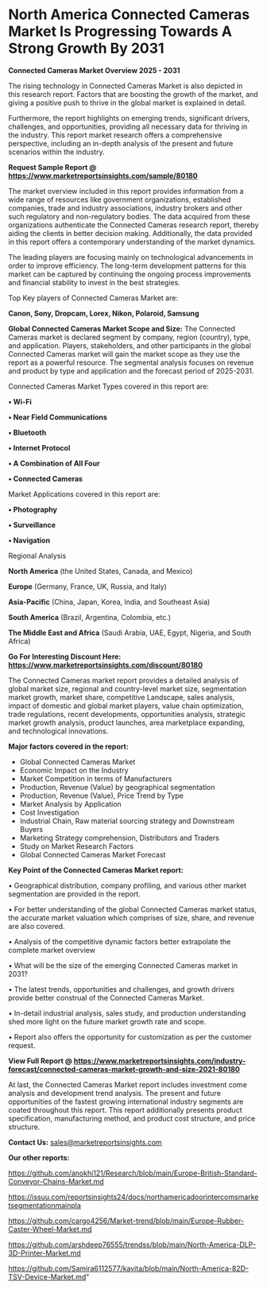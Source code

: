 # North America Connected Cameras Market Is Progressing Towards A Strong Growth By 2031

<Strong> Connected Cameras Market Overview 2025 - 2031</strong>

The rising technology in Connected Cameras Market is also depicted in this research report. Factors that are boosting the growth of the market, and giving a positive push to thrive in the global market is explained in detail.

Furthermore, the report highlights on emerging trends, significant drivers, challenges, and opportunities, providing all necessary data for thriving in the industry. This report market research offers a comprehensive perspective, including an in-depth analysis of the present and future scenarios within the industry.

<strong>Request Sample Report @ <a href=https://www.marketreportsinsights.com/sample/80180>https://www.marketreportsinsights.com/sample/80180</a></strong>

The market overview included in this report provides information from a wide range of resources like government organizations, established companies, trade and industry associations, industry brokers and other such regulatory and non-regulatory bodies. The data acquired from these organizations authenticate the Connected Cameras research report, thereby aiding the clients in better decision making. Additionally, the data provided in this report offers a contemporary understanding of the market dynamics.

The leading players are focusing mainly on technological advancements in order to improve efficiency. The long-term development patterns for this market can be captured by continuing the ongoing process improvements and financial stability to invest in the best strategies.

Top Key players of Connected Cameras Market are:

<strong>Canon, Sony, Dropcam, Lorex, Nikon, Polaroid, Samsung</strong>

<strong><b>Global Connected Cameras Market Scope and Size:</b></strong>
The Connected Cameras market is declared segment by company, region (country), type, and application. Players, stakeholders, and other participants in the global Connected Cameras market will gain the market scope as they use the report as a powerful resource. The segmental analysis focuses on revenue and product by type and application and the forecast period of 2025-2031.

Connected Cameras Market Types covered in this report are:

<strong>• Wi-Fi

• Near Field Communications

• Bluetooth

• Internet Protocol

• A Combination of All Four

• Connected Cameras</strong>

Market Applications covered in this report are:

<strong>• Photography

• Surveillance

• Navigation</strong> 

Regional Analysis

<strong>North America</strong> (the United States, Canada, and Mexico)

<strong>Europe</strong> (Germany, France, UK, Russia, and Italy)

<strong>Asia-Pacific</strong> (China, Japan, Korea, India, and Southeast Asia)

<strong>South America</strong> (Brazil, Argentina, Colombia, etc.)

<strong>The Middle East and Africa</strong> (Saudi Arabia, UAE, Egypt, Nigeria, and South Africa)

<strong>Go For Interesting Discount Here: <a href=https://www.marketreportsinsights.com/discount/80180>https://www.marketreportsinsights.com/discount/80180</a></strong>

The Connected Cameras market report provides a detailed analysis of global market size, regional and country-level market size, segmentation market growth, market share, competitive Landscape, sales analysis, impact of domestic and global market players, value chain optimization, trade regulations, recent developments, opportunities analysis, strategic market growth analysis, product launches, area marketplace expanding, and technological innovations.

<strong><b>Major factors covered in the report:</b></strong>
<ul>
  <li>Global Connected Cameras Market </li>
  <li>Economic Impact on the Industry</li>
  <li>Market Competition in terms of Manufacturers</li>
  <li>Production, Revenue (Value) by geographical segmentation</li>
  <li>Production, Revenue (Value), Price Trend by Type</li>
  <li>Market Analysis by Application</li>
  <li>Cost Investigation</li>
  <li>Industrial Chain, Raw material sourcing strategy and Downstream Buyers</li>
  <li>Marketing Strategy comprehension, Distributors and Traders</li>
  <li>Study on Market Research Factors</li>
  <li>Global Connected Cameras Market Forecast</li>
</ul>

<strong><b>Key Point of the Connected Cameras Market report:</b></strong>

• Geographical distribution, company profiling, and various other market segmentation are provided in the report.

• For better understanding of the global Connected Cameras market status, the accurate market valuation which comprises of size, share, and revenue are also covered.

• Analysis of the competitive dynamic factors better extrapolate the complete market overview

• What will be the size of the emerging Connected Cameras market in 2031?

• The latest trends, opportunities and challenges, and growth drivers provide better construal of the Connected Cameras Market.

• In-detail industrial analysis, sales study, and production understanding shed more light on the future market growth rate and scope.

• Report also offers the opportunity for customization as per the customer request.

<strong><b>View Full Report @ <a href=https://www.marketreportsinsights.com/industry-forecast/connected-cameras-market-growth-and-size-2021-80180>https://www.marketreportsinsights.com/industry-forecast/connected-cameras-market-growth-and-size-2021-80180</a></b></strong>


At last, the Connected Cameras Market report includes investment come analysis and development trend analysis. The present and future opportunities of the fastest growing international industry segments are coated throughout this report. This report additionally presents product specification, manufacturing method, and product cost structure, and price structure.

<strong>Contact Us:</strong>
sales@marketreportsinsights.com

<strong>Our other reports:</strong>

<a href=https://github.com/anokhi121/Research/blob/main/Europe-British-Standard-Conveyor-Chains-Market.md>https://github.com/anokhi121/Research/blob/main/Europe-British-Standard-Conveyor-Chains-Market.md</a>

<a href=https://issuu.com/reportsinsights24/docs/northamericadoorintercomsmarketsegmentationmainpla>https://issuu.com/reportsinsights24/docs/northamericadoorintercomsmarketsegmentationmainpla</a>

<a href=https://github.com/cargo4256/Market-trend/blob/main/Europe-Rubber-Caster-Wheel-Market.md>https://github.com/cargo4256/Market-trend/blob/main/Europe-Rubber-Caster-Wheel-Market.md</a>

<a href=https://github.com/arshdeep76555/trendss/blob/main/North-America-DLP-3D-Printer-Market.md>https://github.com/arshdeep76555/trendss/blob/main/North-America-DLP-3D-Printer-Market.md</a>

<a href=https://github.com/Samira6112577/kavita/blob/main/North-America-82D-TSV-Device-Market.md>https://github.com/Samira6112577/kavita/blob/main/North-America-82D-TSV-Device-Market.md</a>"
